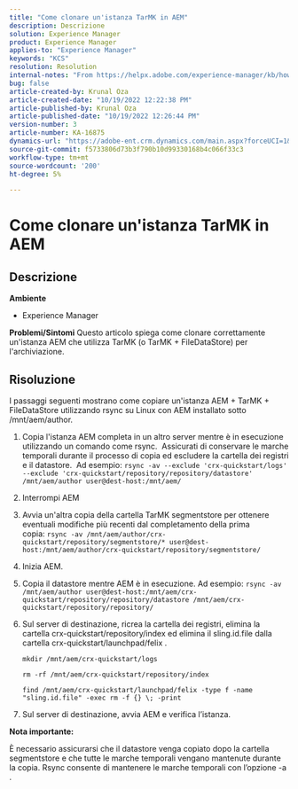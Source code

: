 ```yaml
---
title: "Come clonare un'istanza TarMK in AEM"
description: Descrizione
solution: Experience Manager
product: Experience Manager
applies-to: "Experience Manager"
keywords: "KCS"
resolution: Resolution
internal-notes: "From https://helpx.adobe.com/experience-manager/kb/how-to-clone-an-AEM-TarMK-instance-AEM.html"
bug: false
article-created-by: Krunal Oza
article-created-date: "10/19/2022 12:22:38 PM"
article-published-by: Krunal Oza
article-published-date: "10/19/2022 12:26:44 PM"
version-number: 3
article-number: KA-16875
dynamics-url: "https://adobe-ent.crm.dynamics.com/main.aspx?forceUCI=1&pagetype=entityrecord&etn=knowledgearticle&id=708341b2-a84f-ed11-bba2-00224808679b"
source-git-commit: f5733806d73b3f790b10d99330168b4c066f33c3
workflow-type: tm+mt
source-wordcount: '200'
ht-degree: 5%

---
```


# Come clonare un&#39;istanza TarMK in AEM

## Descrizione

<b>Ambiente</b>
- Experience Manager



<b>Problemi/Sintomi</b>
Questo articolo spiega come clonare correttamente un&#39;istanza AEM che utilizza TarMK (o TarMK + FileDataStore) per l&#39;archiviazione.


## Risoluzione


I passaggi seguenti mostrano come copiare un&#39;istanza AEM + TarMK + FileDataStore utilizzando rsync su Linux con AEM installato sotto /mnt/aem/author.

1. Copia l&#39;istanza AEM completa in un altro server mentre è in esecuzione utilizzando un comando come rsync.  Assicurati di conservare le marche temporali durante il processo di copia ed escludere la cartella dei registri e il datastore.  Ad esempio: `rsync -av --exclude 'crx-quickstart/logs' --exclude 'crx-quickstart/repository/repository/datastore' /mnt/aem/author user@dest-host:/mnt/aem/`
2. Interrompi AEM
3. Avvia un&#39;altra copia della cartella TarMK segmentstore per ottenere eventuali modifiche più recenti dal completamento della prima copia: `rsync -av /mnt/aem/author/crx-quickstart/repository/segmentstore/* user@dest-host:/mnt/aem/author/crx-quickstart/repository/segmentstore/`
4. Inizia AEM.
5. Copia il datastore mentre AEM è in esecuzione. Ad esempio: `rsync -av /mnt/aem/author user@dest-host:/mnt/aem/crx-quickstart/repository/repository/datastore /mnt/aem/crx-quickstart/repository/repository/`
6. Sul server di destinazione, ricrea la cartella dei registri, elimina la cartella crx-quickstart/repository/index ed elimina il sling.id.file dalla cartella crx-quickstart/launchpad/felix .

   `mkdir /mnt/aem/crx-quickstart/logs`

   `rm -rf /mnt/aem/crx-quickstart/repository/index`

   `find /mnt/aem/crx-quickstart/launchpad/felix -type f -name "sling.id.file" -exec rm -f {} \; -print`
7. Sul server di destinazione, avvia AEM e verifica l’istanza.


<b>Nota importante:</b>

È necessario assicurarsi che il datastore venga copiato dopo la cartella segmentstore e che tutte le marche temporali vengano mantenute durante la copia. Rsync consente di mantenere le marche temporali con l’opzione -a .
